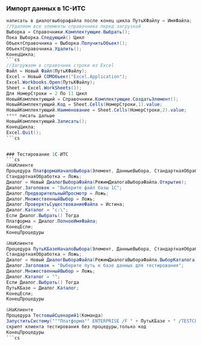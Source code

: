 ### Импорт данных в 1С-ИТС
```cs
написать в диалогвыборафайла после конец цикла ПутьКФайлу = ИмяФайла;
//Удаляем все элементы справочника перед загрузкой
Выборка = Справочники.Комплектующие.Выбрать();
Пока Выборка.Следующий() Цикл
ОбъектСправочника = Выборка.ПолучитьОбъект();
ОбъектСправочника.Удалить();
КонецЦикла;
```cs
//Загружаем в справочник строки из Excel
Файл = Новый Файл(ПутьКФайлу);
Excel = Новый COMОбъект("Excel.Application");
Excel.Workbooks.Open(ПутьКФайлу);
Sheet = Excel.WorkSheets(1);
Для НомерСтроки = 2 По 11 Цикл
НовыйКомплектующий = Справочники.Комплектующие.СоздатьЭлемент();
НовыйКомплектующий.Код = Sheet.Cells(НомерСтроки,1).value;
НовыйКомплектующий.Наименование = Sheet.Cells(НомерСтроки,2).value;
**** писать дальше
НовыйКомплектующий.Записать();
КонецЦикла;
Excel.Quit();
```cs


### Тестирование 1С-ИТС
```cs
&НаКлиенте
Процедура ПлатформаНачалоВыбора(Элемент, ДанныеВыбора, СтандартнаяОбработка)
СтандартнаяОбработка = Ложь;
Диалог = Новый ДиалогВыбораФайла(РежимДиалогаВыбораФайла.Открытие);
Диалог.Заголовок = "Выберите файл базы 1С";
Диалог.ПредварительныйПросмотр = Ложь;
Диалог.МножественныйВыбор = Ложь;
Диалог.ПроверятьСуществованиеФайла = Истина;
Диалог.Каталог = "c:\";
Если Диалог.Выбрать() Тогда
Платформа = Диалог.ПолноеИмяФайла;
КонецЕсли;
КонецПроцедуры

&НаКлиенте
Процедура ПутьКБазеНачалоВыбора(Элемент, ДанныеВыбора, СтандартнаяОбработка)
СтандартнаяОбработка = Ложь;
Диалог = Новый ДиалогВыбораФайла(РежимДиалогаВыбораФайла.ВыборКаталога);
Диалог.Заголовок = "Выберите путь к базе данных для тестирования";
Диалог.МножественныйВыбор = Ложь;
Диалог.Каталог = "";
Если Диалог.Выбрать() Тогда
ПутьКБазе = Диалог.Каталог;
КонецЕсли;
КонецПроцедуры

&НаКлиенте
Процедура ТестовыйСценарий1(Команда)
ЗапуститьСистему("""Платформа"" ENTERPRISE /F " + ПутьКБазе + " /TESTCLIENT");
скрипт клиента тестирования без процедуры,только код
КонецПроцедуры
```cs
